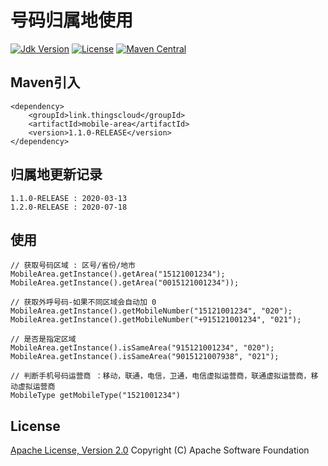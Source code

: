 # 号码归属地使用

[![Jdk Version](https://img.shields.io/badge/JDK-1.8-green.svg)](https://img.shields.io/badge/JDK-1.8-green.svg)
[![License](https://img.shields.io/badge/license-Apache%202-4EB1BA.svg)](https://www.apache.org/licenses/LICENSE-2.0.html)
[![Maven Central](https://maven-badges.herokuapp.com/maven-central/link.thingscloud/mobile-area/badge.svg)](https://maven-badges.herokuapp.com/maven-central/link.thingscloud/mobile-area/)

## Maven引入

    <dependency>
        <groupId>link.thingscloud</groupId>
        <artifactId>mobile-area</artifactId>
        <version>1.1.0-RELEASE</version>
    </dependency>

## 归属地更新记录

    1.1.0-RELEASE : 2020-03-13
    1.2.0-RELEASE : 2020-07-18

## 使用
    // 获取号码区域 : 区号/省份/地市
    MobileArea.getInstance().getArea("15121001234");
    MobileArea.getInstance().getArea("0015121001234"));
    
    // 获取外呼号码-如果不同区域会自动加 0
    MobileArea.getInstance().getMobileNumber("15121001234", "020");
    MobileArea.getInstance().getMobileNumber("+915121001234", "021");
    
    // 是否是指定区域
    MobileArea.getInstance().isSameArea("915121001234", "020");
    MobileArea.getInstance().isSameArea("9015121007938", "021");
    
    // 判断手机号码运营商 ：移动，联通，电信，卫通，电信虚拟运营商，联通虚拟运营商，移动虚拟运营商
    MobileType getMobileType("1521001234")
    
## License

[Apache License, Version 2.0](http://www.apache.org/licenses/LICENSE-2.0.html) Copyright (C) Apache Software Foundation
